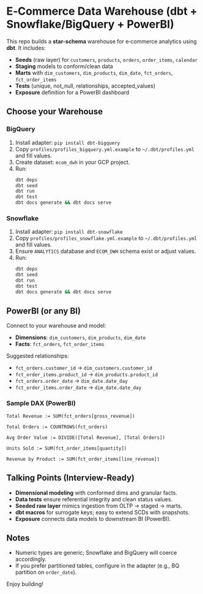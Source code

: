 # E‑Commerce Data Warehouse (dbt + Snowflake/BigQuery + PowerBI)

This repo builds a **star-schema** warehouse for e‑commerce analytics using **dbt**. It includes:
- **Seeds** (raw layer) for `customers`, `products`, `orders`, `order_items`, `calendar`
- **Staging** models to conform/clean data
- **Marts** with `dim_customers`, `dim_products`, `dim_date`, `fct_orders`, `fct_order_items`
- **Tests** (unique, not_null, relationships, accepted_values)
- **Exposure** definition for a PowerBI dashboard

## Choose your Warehouse

### BigQuery
1. Install adapter: `pip install dbt-bigquery`
2. Copy `profiles/profiles_bigquery.yml.example` to `~/.dbt/profiles.yml` and fill values.
3. Create dataset: `ecom_dwh` in your GCP project.
4. Run:
   ```bash
   dbt deps
   dbt seed
   dbt run
   dbt test
   dbt docs generate && dbt docs serve
   ```

### Snowflake
1. Install adapter: `pip install dbt-snowflake`
2. Copy `profiles/profiles_snowflake.yml.example` to `~/.dbt/profiles.yml` and fill values.
3. Ensure `ANALYTICS` database and `ECOM_DWH` schema exist or adjust values.
4. Run:
   ```bash
   dbt deps
   dbt seed
   dbt run
   dbt test
   dbt docs generate && dbt docs serve
   ```

## PowerBI (or any BI)
Connect to your warehouse and model:
- **Dimensions**: `dim_customers`, `dim_products`, `dim_date`
- **Facts**: `fct_orders`, `fct_order_items`

Suggested relationships:
- `fct_orders.customer_id` → `dim_customers.customer_id`
- `fct_order_items.product_id` → `dim_products.product_id`
- `fct_orders.order_date` → `dim_date.date_day`
- `fct_order_items.order_date` → `dim_date.date_day`

### Sample DAX (PowerBI)
```
Total Revenue := SUM(fct_orders[gross_revenue])

Total Orders := COUNTROWS(fct_orders)

Avg Order Value := DIVIDE([Total Revenue], [Total Orders])

Units Sold := SUM(fct_order_items[quantity])

Revenue by Product := SUM(fct_order_items[line_revenue])
```

## Talking Points (Interview‑Ready)
- **Dimensional modeling** with conformed dims and granular facts.
- **Data tests** ensure referential integrity and clean status values.
- **Seeded raw layer** mimics ingestion from OLTP → staged → marts.
- **dbt macros** for surrogate keys; easy to extend SCDs with snapshots.
- **Exposure** connects data models to downstream BI (PowerBI).

## Notes
- Numeric types are generic; Snowflake and BigQuery will coerce accordingly.
- If you prefer partitioned tables, configure in the adapter (e.g., BQ partition on `order_date`).

Enjoy building!
